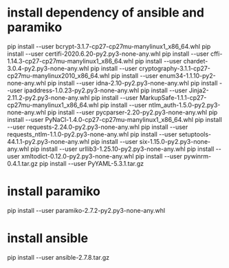 # install dependency of ansible and paramiko

pip install --user bcrypt-3.1.7-cp27-cp27mu-manylinux1_x86_64.whl
pip install --user certifi-2020.6.20-py2.py3-none-any.whl
pip install --user cffi-1.14.3-cp27-cp27mu-manylinux1_x86_64.whl
pip install --user chardet-3.0.4-py2.py3-none-any.whl
pip install --user cryptography-3.1.1-cp27-cp27mu-manylinux2010_x86_64.whl
pip install --user enum34-1.1.10-py2-none-any.whl
pip install --user idna-2.10-py2.py3-none-any.whl
pip install --user ipaddress-1.0.23-py2.py3-none-any.whl
pip install --user Jinja2-2.11.2-py2.py3-none-any.whl
pip install --user MarkupSafe-1.1.1-cp27-cp27mu-manylinux1_x86_64.whl
pip install --user ntlm_auth-1.5.0-py2.py3-none-any.whl
pip install --user pycparser-2.20-py2.py3-none-any.whl
pip install --user PyNaCl-1.4.0-cp27-cp27mu-manylinux1_x86_64.whl
pip install --user requests-2.24.0-py2.py3-none-any.whl
pip install --user requests_ntlm-1.1.0-py2.py3-none-any.whl
pip install --user setuptools-44.1.1-py2.py3-none-any.whl
pip install --user six-1.15.0-py2.py3-none-any.whl
pip install --user urllib3-1.25.10-py2.py3-none-any.whl
pip install --user xmltodict-0.12.0-py2.py3-none-any.whl
pip install --user pywinrm-0.4.1.tar.gz
pip install --user PyYAML-5.3.1.tar.gz

# install paramiko
pip install --user paramiko-2.7.2-py2.py3-none-any.whl

# install ansible
pip install --user ansible-2.7.8.tar.gz
